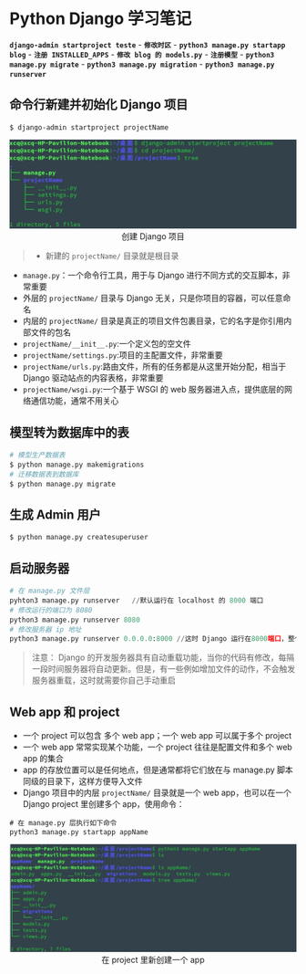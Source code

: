 # Python Django 学习笔记



**`django-admin startproject teste`** - **`修改时区`** - **`python3 manage.py startapp blog`**  - **`注册 INSTALLED_APPS`** - **`修改 blog 的 models.py`** - **`注册模型`** - **`python3 manage.py migrate`** - **`python3 manage.py migration`** - **`python3 manage.py runserver`**



## 命令行新建并初始化 Django 项目

``` shell
$ django-admin startproject projectName
```

<div align=center>
<img src='./images/djangoproject.jpg'/><br/>创建 Django 项目
</div>

> * 新建的 `projectName/` 目录就是根目录

* `manage.py`：一个命令行工具，用于与 Django 进行不同方式的交互脚本，非常重要
* 外层的 `projectName/` 目录与 Django 无关，只是你项目的容器，可以任意命名
* 内层的 `projectName/` 目录是真正的项目文件包裹目录，它的名字是你引用内部文件的包名
* `projectName/__init__.py`:一个定义包的空文件
* `projectName/settings.py`:项目的主配置文件，非常重要
* `projectName/urls.py`:路由文件，所有的任务都是从这里开始分配，相当于 Django 驱动站点的内容表格，非常重要
* `projectName/wsgi.py`:一个基于 WSGI 的 web 服务器进入点，提供底层的网络通信功能，通常不用关心

## 模型转为数据库中的表

``` bash
# 模型生产数据表
$ python manage.py makemigrations
# 迁移数据表到数据库
$ python manage.py migrate
```

## 生成 Admin 用户

```bash
$ python manage.py createsuperuser
```

## 启动服务器

``` python
# 在 manage.py 文件层
pyhton3 manage.py runserver   //默认运行在 localhost 的 8000 端口
# 修改运行的端口为 8080
python3 manage.py runserver 8080
# 修改服务器 ip 地址
python3 manage.py runserver 0.0.0.0:8000 //这时 Django 运行在8000端口，整个局域网内都将可以访问站点，而不只是是本机
```

> 注意： Django 的开发服务器具有自动重载功能，当你的代码有修改，每隔一段时间服务器将自动更新。但是，有一些例如增加文件的动作，不会触发服务器重载，这时就需要你自己手动重启

## Web app 和 project 

* 一个 project 可以包含 多个 web app；一个 web app 可以属于多个 project
* 一个 web app 常常实现某个功能，一个 project 往往是配置文件和多个 web app 的集合
* app 的存放位置可以是任何地点，但是通常都将它们放在与 manage.py 脚本同级的目录下，这样方便导入文件
* Django 项目中的内层 `projectName/` 目录就是一个 web app，也可以在一个 Django project 里创建多个 app，使用命令：
``` shell
# 在 manage.py 层执行如下命令
python3 manage.py startapp appName
```

<div align=center>
  <img src='./images/appName.jpg'/></br>在 project 里新创建一个 app
</div>
